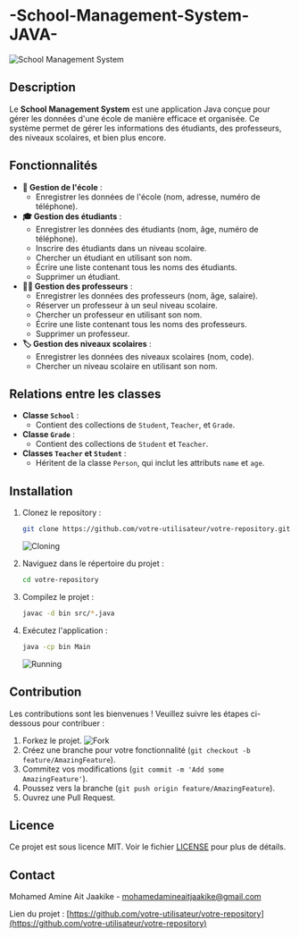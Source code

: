 # -School-Management-System-JAVA-
![School Management System](https://media.giphy.com/media/3oEjI6SIIHBdRxXI40/giphy.gif)

## Description

Le **School Management System** est une application Java conçue pour gérer les données d'une école de manière efficace et organisée. Ce système permet de gérer les informations des étudiants, des professeurs, des niveaux scolaires, et bien plus encore.

## Fonctionnalités

- **🏫 Gestion de l'école** :
  - Enregistrer les données de l'école (nom, adresse, numéro de téléphone).
- **🎓 Gestion des étudiants** :
  - Enregistrer les données des étudiants (nom, âge, numéro de téléphone).
  - Inscrire des étudiants dans un niveau scolaire.
  - Chercher un étudiant en utilisant son nom.
  - Écrire une liste contenant tous les noms des étudiants.
  - Supprimer un étudiant.
- **👨‍🏫 Gestion des professeurs** :
  - Enregistrer les données des professeurs (nom, âge, salaire).
  - Réserver un professeur à un seul niveau scolaire.
  - Chercher un professeur en utilisant son nom.
  - Écrire une liste contenant tous les noms des professeurs.
  - Supprimer un professeur.
- **🏷️ Gestion des niveaux scolaires** :
  - Enregistrer les données des niveaux scolaires (nom, code).
  - Chercher un niveau scolaire en utilisant son nom.

## Relations entre les classes

- **Classe `School`** :
  - Contient des collections de `Student`, `Teacher`, et `Grade`.
- **Classe `Grade`** :
  - Contient des collections de `Student` et `Teacher`.
- **Classes `Teacher` et `Student`** :
  - Héritent de la classe `Person`, qui inclut les attributs `name` et `age`.

## Installation

1. Clonez le repository :
    ```bash
    git clone https://github.com/votre-utilisateur/votre-repository.git
    ```
    ![Cloning](https://media.giphy.com/media/l0HlPjez5Bx6rI11q/giphy.gif)

2. Naviguez dans le répertoire du projet :
    ```bash
    cd votre-repository
    ```

3. Compilez le projet :
    ```bash
    javac -d bin src/*.java
    ```

4. Exécutez l'application :
    ```bash
    java -cp bin Main
    ```
    ![Running](https://media.giphy.com/media/5xaOcLGvzHxDKjufnLW/giphy.gif)

## Contribution

Les contributions sont les bienvenues ! Veuillez suivre les étapes ci-dessous pour contribuer :

1. Forkez le projet.
    ![Fork](https://media.giphy.com/media/l0Exk8EUzSLsrErEQ/giphy.gif)
2. Créez une branche pour votre fonctionnalité (`git checkout -b feature/AmazingFeature`).
3. Commitez vos modifications (`git commit -m 'Add some AmazingFeature'`).
4. Poussez vers la branche (`git push origin feature/AmazingFeature`).
5. Ouvrez une Pull Request.

## Licence

Ce projet est sous licence MIT. Voir le fichier [LICENSE](LICENSE) pour plus de détails.

## Contact

Mohamed Amine Ait Jaakike - [mohamedamineaitjaakike@gmail.com](mailto:mohamedamineaitjaakike@gmail.com)

Lien du projet : [https://github.com/votre-utilisateur/votre-repository](https://github.com/votre-utilisateur/votre-repository)
